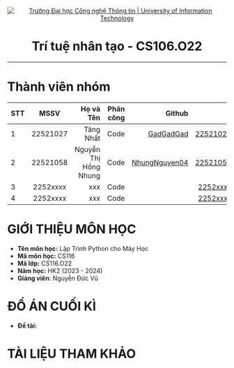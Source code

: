<!-- Banner -->
<p align="center">
  <a href="https://www.uit.edu.vn/" title="Trường Đại học Công nghệ Thông tin" style="border: none;">
    <img src="https://i.imgur.com/WmMnSRt.png" alt="Trường Đại học Công nghệ Thông tin | University of Information Technology">
  </a>
</p>

<h1 align="center"><b>Trí tuệ nhân tạo - CS106.O22 </b></h1>

<hr>

# Thành viên nhóm
| STT    | MSSV          | Họ và Tên              |Phân công    | Github                                                  | Email                   |
| ------ |:-------------:| ----------------------:|----------:|--------------------------------------------------------:|-------------------------:
| 1      | 22521027      | Tăng Nhất         |Code|[GadGadGad](https://github.com/GadGadGad)  |22521027@gm.uit.edu.vn   |
| 2      | 22521058      | Nguyễn Thị Hồng Nhung         |Code|[NhungNguyen04](github.com/NhungNguyen04) |22521058@gm.uit.edu.vn   |
| 3      | 2252xxxx      | xxx         |Code|[]()  |2252xxxx@gm.uit.edu.vn   |
| 4      | 2252xxxx      | xxx         |Code|[]()  |2252xxxx@gm.uit.edu.vn   |

# GIỚI THIỆU MÔN HỌC
* **Tên môn học:** Lập Trình Python cho Máy Học
* **Mã môn học:** CS116
* **Mã lớp:** CS116.O22
* **Năm học:** HK2 (2023 - 2024)
* **Giảng viên**: Nguyễn Đức Vũ
# ĐỒ ÁN CUỐI KÌ
* **Đề tài:** 
# TÀI LIỆU THAM KHẢO